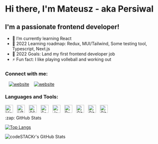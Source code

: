 # Hi there, I'm Mateusz - aka Persiwal

## I'm a passionate frontend developer!

- 🌱 I’m currently learning React
- 📜 2022 Learning roadmap: Redux, MUI/Tailwind, Some testing tool, Typescript, Next.js
- 🥅 2022 Goals: Land my first frontend developer job
- ⚡ Fun fact: I like playing volleball and working out

### Connect with me:

&nbsp;&nbsp;
[![website](https://img.shields.io/badge/-LinkedIn-blue?style=for-the-badge&logo=linkedin)](https://www.linkedin.com/in/mateuszbarwicki/)
&nbsp;&nbsp;
[![website](https://img.shields.io/badge/Gmail-D14836?style=for-the-badge&logo=gmail&logoColor=white)](mailto:mateuszbarwicki2@gmail.com)

### Languages and Tools:

<img align="left" alt="Visual Studio Code" width="26px" src="https://cdn.jsdelivr.net/gh/devicons/devicon/icons/vscode/vscode-original.svg" style="padding-right:10px;" />
<img align="left" alt="HTML5" width="26px" src="https://cdn.jsdelivr.net/gh/devicons/devicon/icons/html5/html5-original.svg" style="padding-right:10px;" />
<img align="left" alt="CSS3" width="26px" src="https://cdn.jsdelivr.net/gh/devicons/devicon/icons/css3/css3-original.svg" style="padding-right:10px;" />
<img align="left" alt="Sass" width="26px" src="https://cdn.jsdelivr.net/gh/devicons/devicon/icons/sass/sass-original.svg" style="padding-right:10px;" />
<img align="left" alt="JavaScript" width="26px" src="https://cdn.jsdelivr.net/gh/devicons/devicon/icons/javascript/javascript-original.svg" style="padding-right:10px;" />
<img align="left" alt="React" width="26px" src="https://cdn.jsdelivr.net/gh/devicons/devicon/icons/react/react-original.svg" style="padding-right:10px;" />
<img align="left" alt="Git" width="26px" src="https://cdn.jsdelivr.net/gh/devicons/devicon/icons/git/git-original.svg" style="padding-right:10px;" />
<img align="left" alt="GitHub" width="26px" src="https://user-images.githubusercontent.com/3369400/139447912-e0f43f33-6d9f-45f8-be46-2df5bbc91289.png" style="padding-right:10px;" />
<img align="left" alt="GitHub" width="26px" src="https://cdn4.iconfinder.com/data/icons/logos-brands-in-colors/3000/figma-logo-512.png" style="padding-right:10px;" />

<br />
<br />

  <summary>:zap: GitHub Stats</summary>

[![Top Langs](https://github-readme-stats.vercel.app/api/top-langs/?username=Persiwal&theme=dark&text_color=fff&border_color=79ff97&layout=compact)](https://github.com/Persiwal)

  <img align="left" alt="codeSTACKr's GitHub Stats" src="https://github-readme-stats.vercel.app/api?username=Persiwal&show_icons=true&hide_border=false&title_color=ff652f&icon_color=FFE400&bg_color=09131B&text_color=ffffff&border_color=0c1a25" />
